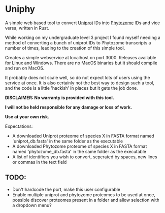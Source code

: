 # Uniphy
A simple web based tool to convert [Uniprot](http://uniprot.org) IDs into [Phytozome](https://phytozome.jgi.doe.gov/pz/portal.html) IDs and vice versa, written in Rust.

While working on my undergraduate level 3 project I found myself needing a method of converting a bunch of uniprot IDs to Phytozome transcripts a number of times, leading to the creation of this simple tool.

Creates a simple webservice at localhost on port 3000. Releases available for Linux and Windows. There are no MacOS binaries but it should compile and run on MacOS.

It probably does not scale well, so do not expect lots of users using the service at once. It is also certainly not the best way to design such a tool, and the code is a little 'hackish' in places but it gets the job done.

**DISCLAIMER: No warranty is provided with this tool.**

**I will not be held responsible for any damage or loss of work.**

**Use at your own risk.**

Expectations:
* A downloaded Uniprot proteome of species X in FASTA format named 'uniprot_db.fasta' in the same folder as the executable
* A downloaded Phytozome proteome of species X in FASTA format named 'phytozome_db.fasta' in the same folder as the executable
* A list of identifiers you wish to convert, seperated by spaces, new lines or commas in the text field

## TODO:
* Don't hardcode the port, make this user configurable
* Enable multiple uniprot and phytozome proteomes to be used at once, possible discover proteomes present in a folder and allow selection with a dropdown menu?
